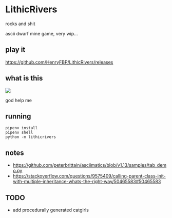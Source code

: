 # LithicRivers

rocks and shit

ascii dwarf mine game, very wip...

## play it

<https://github.com/HenryFBP/LithicRivers/releases>

## what is this

![](http://images3.memedroid.com/images/UPLOADED727/5c1d01829c2ff.jpeg)

god help me

## running

    pipenv install
    pipenv shell
    python -m lithicrivers

## notes
- https://github.com/peterbrittain/asciimatics/blob/v1.13/samples/tab_demo.py
- https://stackoverflow.com/questions/9575409/calling-parent-class-init-with-multiple-inheritance-whats-the-right-way/50465583#50465583

## TODO
- add procedurally generated catgirls